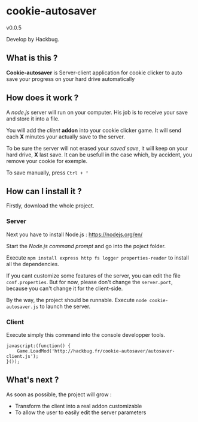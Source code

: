 # cookie-autosaver

v0.0.5

Develop by Hackbug. 

## What is this ?

**Cookie-autosaver** is Server-client application for cookie clicker to auto save your progress on your hard drive automatically

## How does it work ?

A *node.js* server will run on your computer. His job is to receive your save and store it into a file.

You will add the *client* **addon** into your cookie clicker game. It will send each **X** minutes your actually save to the server.

To be sure the server will not erased your *saved save*, it will keep on your hard drive, **X** last save. It can be usefull in the case which, by accident, you remove your cookie for exemple.

To save manually, press `Ctrl + ²`

## How can I install it ?

Firstly, download the whole project. 

### Server

Next you have to install Node.js : https://nodejs.org/en/

Start the *Node.js command prompt* and go into the poject folder.

Execute `npm install express http fs logger properties-reader` to install all the dependencies.

If you cant customize some features of the server, you can edit the file `conf.properties`. But for now, please don't change the `server.port`, because you can't change it for the client-side.

By the way, the project should be runnable. Execute `node cookie-autosaver.js` to launch the server.


### Client

Execute simply this command into the console developper tools.

```
javascript:(function() {
    Game.LoadMod('http://hackbug.fr/cookie-autosaver/autosaver-client.js');
}());
```

## What's next ?

As soon as possible, the project will grow :

* Transform the client into a real addon customizable
* To allow the user to easily edit the server parameters